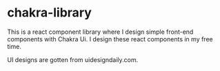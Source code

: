 # chakra-library

This is a react component library where I design simple front-end components with Chakra Ui. I design these react components in my free time.

UI designs are gotten from uidesigndaily.com.
